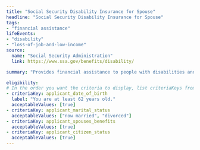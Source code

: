 ```yaml
---
title: "Social Security Disability Insurance for Spouse"
headline: "Social Security Disability Insurance for Spouse"
tags: 
- "financial assistance"
lifeEvents: 
- "disability"
- "loss-of-job-and-low-income"
source:
  name: "Social Security Administration"
  link: https://www.ssa.gov/benefits/disability/

summary: "Provides financial assistance to people with disabilities and their family members."

eligibility:
# In the order you want the criteria to display, list criteriaKeys from the csv here, each followed by a comma-separated list of which values indicate eligibility for that criteria. Wrap individual values in quotes if they have inner commas.
- criteriaKey: applicant_date_of_birth
  label: "You are at least 62 years old."
  acceptableValues: [true]
- criteriaKey: applicant_marital_status
  acceptableValues: ["now married", "divorced"]
- criteriaKey: applicant_spouses_benefits
  acceptableValues: [true]
- criteriaKey: applicant_citizen_status
  acceptableValues: [true]  
---
```

